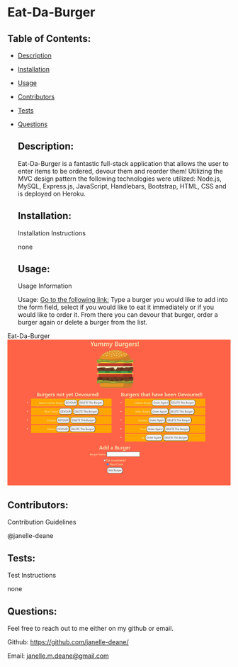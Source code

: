 # Eat-Da-Burger
 
   ## Table of Contents: 
   
* [Description](#Description)

* [Installation](#Installation)

* [Usage](#Usage)

* [Contributors](#Contributors)

* [Tests](#Tests)

* [Questions](#Questions)

   ## Description: 
   Eat-Da-Burger is a fantastic full-stack application that allows the user to enter items to be ordered, devour them and reorder them! Utilizing the MVC design pattern the following technologies were utilized: Node.js, MySQL, Express.js, JavaScript, Handlebars, Bootstrap, HTML, CSS and is deployed on Heroku. 
   ## Installation: 

   Installation Instructions

   none
   ## Usage: 

   Usage Information 

   Usage: [Go to the following link:](https://enigmatic-reaches-91776.herokuapp.com/.) Type a burger you would like to add into the form field, select if you would like to eat it immediately or if you would like to order it. From there you can devour that burger, order a burger again or delete a burger from the list. 


 
 Eat-Da-Burger
 ![Eat-Da-Burger Landing Page](./public/assets/images/landingPage.PNG)

   ## Contributors: 

   Contribution Guidelines

   @janelle-deane
   ## Tests: 

   Test Instructions

   none
   ## Questions: 
   Feel free to reach out to me either on my github or email. 
   
   Github:
   https://github.com/janelle-deane/
   
   Email:
   janelle.m.deane@gmail.com